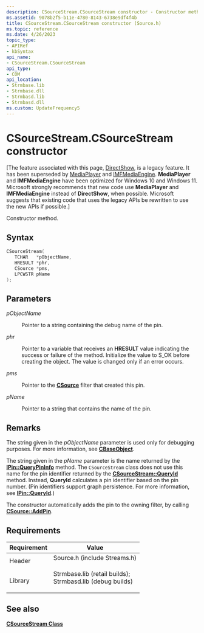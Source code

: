 ```yaml
---
description: CSourceStream.CSourceStream constructor - Constructor method.
ms.assetid: 9078b2f5-b11e-4780-8143-6738e9df4f4b
title: CSourceStream.CSourceStream constructor (Source.h)
ms.topic: reference
ms.date: 4/26/2023
topic_type: 
- APIRef
- kbSyntax
api_name: 
- CSourceStream.CSourceStream
api_type: 
- COM
api_location: 
- Strmbase.lib
- Strmbase.dll
- Strmbasd.lib
- Strmbasd.dll
ms.custom: UpdateFrequency5
---
```


# CSourceStream.CSourceStream constructor

\[The feature associated with this page, [DirectShow](/windows/win32/directshow/directshow), is a legacy feature. It has been superseded by [MediaPlayer](/uwp/api/Windows.Media.Playback.MediaPlayer) and [IMFMediaEngine](/windows/win32/api/mfmediaengine/nn-mfmediaengine-imfmediaengine). **MediaPlayer** and **IMFMediaEngine** have been optimized for Windows 10 and Windows 11. Microsoft strongly recommends that new code use **MediaPlayer** and **IMFMediaEngine** instead of **DirectShow**, when possible. Microsoft suggests that existing code that uses the legacy APIs be rewritten to use the new APIs if possible.\]

Constructor method.

## Syntax


```C++
CSourceStream(
   TCHAR   *pObjectName,
   HRESULT *phr,
   CSource *pms,
   LPCWSTR pName
);
```



## Parameters

<dl> <dt>

*pObjectName* 
</dt> <dd>

Pointer to a string containing the debug name of the pin.

</dd> <dt>

*phr* 
</dt> <dd>

Pointer to a variable that receives an **HRESULT** value indicating the success or failure of the method. Initialize the value to S\_OK before creating the object. The value is changed only if an error occurs.

</dd> <dt>

*pms* 
</dt> <dd>

Pointer to the [**CSource**](csource.md) filter that created this pin.

</dd> <dt>

*pName* 
</dt> <dd>

Pointer to a string that contains the name of the pin.

</dd> </dl>

## Remarks

The string given in the *pObjectName* parameter is used only for debugging purposes. For more information, see [**CBaseObject**](cbaseobject.md).

The string given in the *pName* parameter is the name returned by the [**IPin::QueryPinInfo**](/windows/desktop/api/Strmif/nf-strmif-ipin-querypininfo) method. The `CSourceStream` class does not use this name for the pin identifier returned by the [**CSourceStream::QueryId**](csourcestream-queryid.md) method. Instead, **QueryId** calculates a pin identifier based on the pin number. (Pin identifiers support graph persistence. For more information, see [**IPin::QueryId**](/windows/desktop/api/Strmif/nf-strmif-ipin-queryid).)

The constructor automatically adds the pin to the owning filter, by calling [**CSource::AddPin**](csource-addpin.md).

## Requirements



| Requirement | Value |
|--------------------|--------------------------------------------------------------------------------------------------------------------------------------------------------------------------------------------|
| Header<br/>  | <dl> <dt>Source.h (include Streams.h)</dt> </dl>                                                                                    |
| Library<br/> | <dl> <dt>Strmbase.lib (retail builds); </dt> <dt>Strmbasd.lib (debug builds)</dt> </dl> |



## See also

<dl> <dt>

[**CSourceStream Class**](csourcestream.md)
</dt> </dl>

 

 




